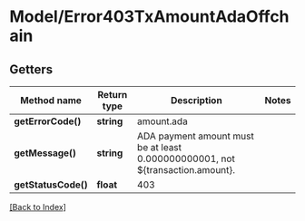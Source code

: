 # Model/Error403TxAmountAdaOffchain

## Getters

Method name | Return type | Description | Notes
------------ | ------------- | ------------- | -------------
**getErrorCode()** | **string** | amount.ada |
**getMessage()** | **string** | ADA payment amount must be at least 0.000000000001, not ${transaction.amount}. |
**getStatusCode()** | **float** | 403 |

[[Back to Index]](../index.md)
